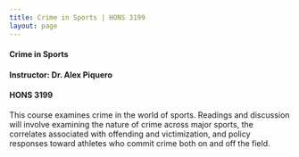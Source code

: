 ```yaml
---
title: Crime in Sports | HONS 3199
layout: page
---
```


#### Crime in Sports

#### Instructor: Dr. Alex Piquero

#### HONS 3199

This course examines crime in the world of sports. Readings and discussion will involve examining the nature of crime across major sports, the correlates associated with offending and victimization, and policy responses toward athletes who commit crime both on and off the field.
